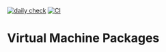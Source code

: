 [![daily check](https://github.com/mandiant/VM-packages/workflows/daily/badge.svg)](https://github.com/mandiant/VM-packages/actions?query=workflow%3Adaily+branch%3Amain)
[![CI](https://github.com/mandiant/VM-packages/workflows/CI/badge.svg)](https://github.com/mandiant/VM-packages/actions?query=workflow%3ACI+branch%3Amain)

# Virtual Machine Packages
